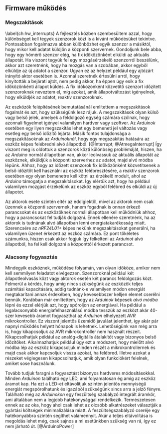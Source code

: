 ## Firmware működés

### Megszakítások
\label{ch:hw_interrupts}
A fejlesztés közben szembesültem azzal, hogy különbséget kell tegyek szenzorok közt is a kívánt
működésüket tekintve. Pontosabban fogalmazva abban különbözhet egyik szenzor a másiktól, hogy mikor
kell adatot küldjön a központi szervernek. Gondoljunk bele abba, hogy egy hőmérő szenzor elég, ha
fix időközönként elküldi az aktuális állapotát. Ha viszont tegyük fel egy mozgásérzékelő szenzorról
beszélünk, akkor azt szeretnénk, hogy ha mozgás van a szobában, akkor egyből elküldje az új adatot
a szenzor. Ugyan ez az helyzet például egy ajtózárt irányító aktor esetében is. Azonnal szeretnék
értesülni arról, hogy kinyitották a bejárati ajtót, nem pedig akkor, ha éppen úgy esik a fix időközönkénti
állapot küldés. A fix időközönként közvetítő szenzort időzített szenzoroknak neveztem el, míg azokat,
amik állapotváltozást igényelnek, hogy elküldjék az adatot, reaktív szenzoroknak.

Az eszközök felépítésének bemutatásánál említettem a megszakítások fogalmát és azt, hogy szükségünk
lesz rájuk. A megszakítások olyan külső vagy belső jelek, amelyek a feldolgozó egység számára szólnak,
hogy azonnali figyelmet igényel valamilyen hardver vagy szoftver. Az *Arduinok* esetében egy ilyen
megszakítás lehet egy bemeneti jel változás vagy esetleg egy belső időzítő lejárta. Másik fontos
tulajdonsága a megszakításoknak az *Arduinoknál*, hogy egy megszakítás hatására az eszköz képes felébredni
alvó állapotból. [@Interrupt; @AtmegaInterrupt] Így viszont meg is oldottuk a szenzorok közti különbség problémáját, hiszen, ha az
*Arduino* normál állapotban van, akkor leolvassuk az aktuális állapotát az eszköznek, elküldjük a központi
szerverhez az adatot, majd alvó módba lépünk. Ahhoz, hogy az időzett szenzorok fix időközönként közvetítsenek
a belső időzítőt kell használni az eszköz felébresztésére, a reaktív szenzorok esetében egy olyan
bemenetre kell kötni az érzékelő modult, ahol az *Arduino* támogatja a megszakításokat. Így elértük azt,
hogy ha például valamilyen mozgást érzékelünk az eszköz egyből felébred és elküldi az új állapotot.

Az aktorok esete szintén eltér az eddigiektől, mivel az aktorok nem csak üzennek a központi szervernek, hanem
fogadnak is onnan érkező parancsokat és az eszközöknek normál állapotban kell működniük ahhoz, hogy a
parancsokat fel tudják dolgozni. Ennek ellenére szeretnénk, ha az aktorok is tudnának alvó állapotban lenni
energiatakarékosság miatt. Szerencsére az *nRF24L01+* képes nekünk megszakításokat generálni, ha valamilyen
üzenet érkezett az eszköz számára. Ez pont tökéletes számunkra, hiszen csak akkor fogjuk így felkelteni
az *Arduinot* alvó állapotból, ha fel kell dolgozni a központtól érkezett parancsot.

### Alacsony fogyasztás
Mindegyik eszköznek, működése folyamán, van olyan időköze, amikor nem kell semmilyen feladatot elvégezzen.
Szenzoroknál például két állapotleolvasás közt vagy aktorok esetén két parancs feldolgozás közt.
Felmerül a kérdés, hogy amíg nincs szükségünk az eszközök teljes számítási kapacitására, addig tudnánk-e
valamilyen módon energiát megtakarítani annak érdekében, hogy kevesebbszer kelljen elemet cserélni
bennük. Korábban már említettem, hogy az *Arduinok* képesek *alvó módba* lépni és ezzel elérjük azt,
hogy spóroljon az energiával. Ha például a legalacsonyabb energiafelhasználású módba tesszük az eszközt
akár 40-szer kevesebb áramot fogyaszthat az *Arduinon* elhelyezett *AVR* mikrokontroller. Ez viszont jelentős
üzemidő javulást jelenthet, így akár pár napnyi működés helyett hónapok is lehetnek. Lehetőségünk van
még arra is, hogy kikapcsoljuk az AVR mikrokontroller nem használt részeit. Kikapcsolhatjuk például
az analóg-digitális átalakítót vagy bizonyos belső időzítőket. Alkalmazhatjuk például úgy ezt a módszert,
hogy mielőtt alvó módba lép az eszköz kikapcsoljuk minden részét a mikrokontrollernek és majd csak akkor
kapcsoljuk vissza azokat, ha felébred. Illetve azokat a részeket véglegesen kikapcsolhatjuk, amik olyan
funkciókért felelnek, amiket sose használunk.

Tovább tudjuk faragni a fogyasztást bizonyos hardveres módosításokkal. Minden *Arduinon* található egy
LED, ami folyamatosan ég amíg az eszköz áramot kap. Ha ezt a LED-et eltávolítjuk szintén jelentős
mennyiségű energiát megspórolhatunk és igazából szükségünk sincs arra a jelző fényre. Található még
az *Arduinokon* egy feszültség szabályzó integrált áramkör, ami általában nem a legjobb hatékonysággal
rendelkezik. Természetesen ennek az az oka, hogy ahol csak lehet az olcsóbb alkatrészeket választják
a gyártási költségek minimalizálása miatt. A feszültségszabályzó cseréje egy hatékonyabbra szintén
segíthet valamennyit. Akár a teljes eltávolítása is megoldás lehet még, csak sajnos a mi esetünkben
szükség van rá, így ez nem járható út. [@ArduinoPower]
